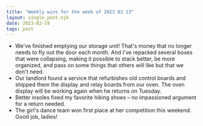 ```yaml
---
title: "Weekly wins for the week of 2023 02 13"
layout: single_post.njk
date: 2023-02-19
tags: post
---
```

- We've finished emptying our storage unit! That's money that no longer needs to fly out the door each month. And I've repacked several boxes that were collapsing, making it possible to stack better, be more organized, and pass on some things that others will like but that we don't need.
- Our landlord found a service that refurbishes old control boards and shipped them the display and relay boards from our oven. The oven display will be working again when he returns on Tuesday.
- Better insoles fixed my favorite hiking shoes – no impassioned argument for a return needed.
- The girl's dance team won first place at her competition this weekend. Good job, ladies!
